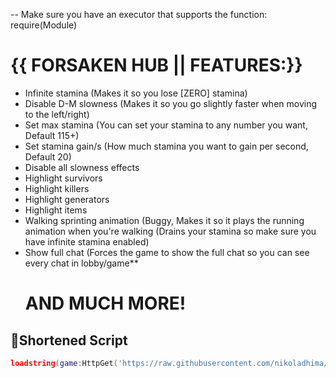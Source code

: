 -- Make sure you have an executor that supports the function: require(Module)

# {{ FORSAKEN HUB || FEATURES:}}
- Infinite stamina (Makes it so you lose [ZERO] stamina)
- Disable D-M slowness (Makes it so you go slightly faster when moving to the left/right)
- Set max stamina (You can set your stamina to any number you want, Default 115+)
- Set stamina gain/s (How much stamina you want to gain per second, Default 20)
- Disable all slowness effects
- Highlight survivors
- Highlight killers
- Highlight generators
- Highlight items
- Walking sprinting animation (Buggy, Makes it so it plays the running animation when you're walking (Drains your stamina so make sure you have infinite stamina enabled)
- Show full chat (Forces the game to show the full chat so you can see every chat in lobby/game**
  # AND MUCH MORE!

## 🔌Shortened Script
```lua
loadstring(game:HttpGet('https://raw.githubusercontent.com/nikoladhima/Forsaken-Hub/refs/heads/main/ForsakenHub-Script.lua'))()
```
<br/>
